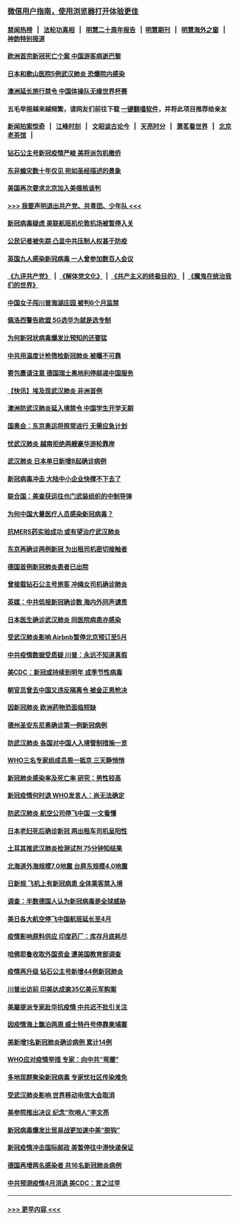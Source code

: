 ### [微信用户指南，使用浏览器打开体验更佳](https://github.com/gfw-breaker/banned-news1/blob/master/indexes/wechat-guide.md?t=0)
#### [禁闻热榜](热点新闻.md?t=0)  &nbsp;&nbsp;|&nbsp;&nbsp; [法轮功真相](https://github.com/gfw-breaker/truth/blob/master/README.md?t=0) &nbsp;&nbsp;|&nbsp;&nbsp; [明慧二十周年报告](https://github.com/gfw-breaker/mh-reports/blob/master/README.md?t=0) &nbsp;&nbsp;|&nbsp;&nbsp;[明慧期刊](https://github.com/gfw-breaker/mh-qikan) &nbsp;&nbsp;|&nbsp;&nbsp; [明慧海外之窗](https://github.com/gfw-breaker/mh-news/blob/master/README.md?t=0) &nbsp;&nbsp;|&nbsp;&nbsp; [神韵特别报道](https://github.com/gfw-breaker/mh-news/blob/master/shenyun.md?t=0)
#### [欧洲首宗新冠死亡个案 中国游客病逝巴黎](../pages/nsc418/n11871247.md?t=02152102) 
#### [日本和歌山医院5例武汉肺炎 恐爆院内感染](../pages/nsc418/n11871128.md?t=02152102) 
#### [澳洲延长旅行禁令 中国体操队无缘世界杯赛](../pages/nsc418/n11870446.md?t=02152102) 
#### 五毛举报越来越频繁，请网友们前往下载 [一键翻墙软件](https://github.com/gfw-breaker/ssr-accounts)，并将此项目推荐给亲友
#### [新闻拍案惊奇](https://github.com/gfw-breaker/banned-news1/blob/master/pages/link4.md) &nbsp;&nbsp;|&nbsp;&nbsp; [江峰时刻](https://github.com/gfw-breaker/banned-news1/blob/master/pages/link4.md) &nbsp;&nbsp;|&nbsp;&nbsp; [文昭谈古论今](https://github.com/gfw-breaker/banned-news1/blob/master/pages/link4.md) &nbsp;&nbsp;|&nbsp;&nbsp; [天亮时分](https://github.com/gfw-breaker/banned-news1/blob/master/pages/link4.md) &nbsp;&nbsp;|&nbsp;&nbsp; [萧茗看世界](https://github.com/gfw-breaker/banned-news1/blob/master/pages/link4.md) &nbsp;&nbsp;|&nbsp;&nbsp; [北京老茶馆](https://github.com/gfw-breaker/banned-news1/blob/master/pages/link4.md) &nbsp;&nbsp;|&nbsp;&nbsp; 
#### [钻石公主号新冠疫情严峻 美将派包机撤侨](../pages/nsc418/n11870505.md?t=02152102) 
#### [东非蝗灾数十年仅见 宛如圣经描述的景象](../pages/nsc418/n11870398.md?t=02152102) 
#### [美国再次要求北京加入美俄核谈判](../pages/nsc418/n11870138.md?t=02152102) 
#### [>>> 我要声明退出共产党、共青团、少年队 <<<](https://github.com/begood0513/goodnews/blob/master/quit/letter.md) 
#### [新冠病毒疑虑 美联航班机伦敦机场被暂停入关](../pages/nsc418/n11870015.md?t=02152102) 
#### [公民记者被失踪 凸显中共压制人权甚于防疫](../pages/nsc418/n11870042.md?t=02152102) 
#### [英国九人感染新冠病毒 一人曾参加数百人会议](../pages/nsc418/n11869987.md?t=02152102) 
#### [《九评共产党》](https://github.com/begood0513/9ping.md/blob/master/README.md) &nbsp;|&nbsp; [《解体党文化》](../../../../jtdwh.md/blob/master/README.md)  &nbsp;|&nbsp; [《共产主义的终极目的》](../../../../gczydzjmd.md/blob/master/README.md) &nbsp;|&nbsp; [《魔鬼在统治我们的世界》](../../../../mgztzwmdsj.md/blob/master/README.md) 
#### [中国女子闯川普海湖庄园 被判6个月监禁](../pages/nsc418/n11869919.md?t=02152102) 
#### [佩洛西警告欧盟 5G选华为就是选专制](../pages/nsc418/n11869898.md?t=02152102) 
#### [为何新冠状病毒爆发比预知的还要猛](../pages/nsc418/n11869828.md?t=02152102) 
#### [中共用温度计枪筛检新冠肺炎 被曝不可靠](../pages/nsc418/n11869707.md?t=02152102) 
#### [寄包裹请注意 德国瑞士奥地利停邮递中国服务](../pages/nsc418/n11869727.md?t=02152102) 
#### [【快讯】埃及现武汉肺炎 非洲首例](../pages/nsc418/n11869766.md?t=02152102) 
#### [澳洲防武汉肺炎延入境禁令 中国学生开学无期](../pages/nsc418/n11869546.md?t=02152102) 
#### [国奥会：东京奥运将照常进行 无需应急计划](../pages/nsc418/n11869422.md?t=02152102) 
#### [忧武汉肺炎 越南拒绝两艘豪华游轮靠岸](../pages/nsc418/n11867444.md?t=02152102) 
#### [武汉肺炎 日本单日新增8起确诊病例](../pages/nsc418/n11869272.md?t=02152102) 
#### [新冠病毒冲击 大陆中小企业快撑不下去了](../pages/nsc418/n11869259.md?t=02152102) 
#### [联合国：美查获运往也门武装组织的中制导弹](../pages/nsc418/n11868677.md?t=02152102) 
#### [为何中国大量医疗人员感染新冠病毒？](../pages/nsc418/n11869001.md?t=02152102) 
#### [抗MERS药实验成功 或有望治疗武汉肺炎](../pages/nsc418/n11868912.md?t=02152102) 
#### [东京再确诊两例新冠 为出租司机密切接触者](../pages/nsc418/n11868770.md?t=02152102) 
#### [德国首例新冠肺炎患者已出院](../pages/nsc418/n11868714.md?t=02152102) 
#### [曾接载钻石公主号旅客 冲绳女司机确诊肺炎](../pages/nsc418/n11868610.md?t=02152102) 
#### [英媒：中共低报新冠确诊数 海内外同声谴责](../pages/nsc418/n11867421.md?t=02152102) 
#### [日本医生确诊武汉肺炎 同医院病患亦感染](../pages/nsc418/n11867779.md?t=02152102) 
#### [受武汉肺炎影响 Airbnb暂停北京预订至5月](../pages/nsc418/n11867428.md?t=02152102) 
#### [中共疫情数据受质疑 川普：永远不知道真假](../pages/nsc418/n11867195.md?t=02152102) 
#### [美CDC：新冠或持续到明年 成季节性病毒](../pages/nsc418/n11867279.md?t=02152102) 
#### [朝官员曾去中国又违反隔离令 被金正恩枪决](../pages/nsc418/n11867087.md?t=02152102) 
#### [因新冠肺炎 欧洲药物恐面临短缺](../pages/nsc418/n11867036.md?t=02152102) 
#### [德州圣安东尼奥确诊第一例新冠病例](../pages/nsc418/n11867194.md?t=02152102) 
#### [防武汉肺炎 各国对中国人入境管制措施一览](../pages/nsc418/n11838726.md?t=02152102) 
#### [WHO三名专家组成员周一抵京 三天静悄悄](../pages/nsc418/n11866947.md?t=02152102) 
#### [新冠肺炎感染率及死亡率 研究：男性较高](../pages/nsc418/n11866956.md?t=02152102) 
#### [新冠疫情何时退 WHO发言人：尚无法确定](../pages/nsc418/n11866864.md?t=02152102) 
#### [防武汉肺炎 航空公司停飞中国 一文看懂](../pages/nsc418/n11866800.md?t=02152102) 
#### [日本老妇死后确诊新冠 两出租车司机呈阳性](../pages/nsc418/n11866755.md?t=02152102) 
#### [土耳其推武汉肺炎检测试剂 75分钟知结果](../pages/nsc418/n11866520.md?t=02152102) 
#### [北海道外海规模7.0地震 台屏东规模4.0地震](../pages/nsc418/n11866262.md?t=02152102) 
#### [日新规 飞机上有新冠病患 全体乘客禁入境](../pages/nsc418/n11866233.md?t=02152102) 
#### [调查：半数德国人认为新冠病毒是全球威胁](../pages/nsc418/n11866687.md?t=02152102) 
#### [美日各大航空停飞中国航班延长至4月](../pages/nsc418/n11865980.md?t=02152102) 
#### [疫情影响原料供应 印度药厂：库存月底耗尽](../pages/nsc418/n11865151.md?t=02152102) 
#### [哈佛耶鲁收取外国资金 遭美国教育部调查](../pages/nsc418/n11864950.md?t=02152102) 
#### [疫情再升级 钻石公主号新增44例新冠肺炎](../pages/nsc418/n11865033.md?t=02152102) 
#### [川普出访前 印美达成逾35亿美元军购案](../pages/nsc418/n11865444.md?t=02152102) 
#### [美屡提派专家赴华抗疫情 中共迟不批引关注](../pages/nsc418/n11864719.md?t=02152102) 
#### [因疫情海上飘泊两周 威士特丹号停靠柬埔寨](../pages/nsc418/n11865007.md?t=02152102) 
#### [美新增1名新冠肺炎确诊病例 累计14例](../pages/nsc418/n11864893.md?t=02152102) 
#### [WHO应对疫情举措 专家：向中共“弯腰”](../pages/nsc418/n11864727.md?t=02152102) 
#### [多地现群聚染新冠病毒 专家忧社区传染难免](../pages/nsc418/n11864715.md?t=02152102) 
#### [受武汉肺炎影响 世界移动电信大会取消](../pages/nsc418/n11864629.md?t=02152102) 
#### [美参院推出决议 纪念“吹哨人”李文亮](../pages/nsc418/n11863852.md?t=02152102) 
#### [新冠病毒爆发比贸易战更加速中美“脱钩”](../pages/nsc418/n11864470.md?t=02152102) 
#### [新冠疫情冲击国际邮政 美暂停往中港快递保证](../pages/nsc418/n11864207.md?t=02152102) 
#### [德国再增两名感染者 共16名新冠肺炎病例](../pages/nsc418/n11864293.md?t=02152102) 
#### [中共预测疫情4月消退 美CDC：言之过早](../pages/nsc418/n11864310.md?t=02152102) 

----
#### [ >>> 更早内容 <<< ](../indexes/nsc418-earlier.md)
